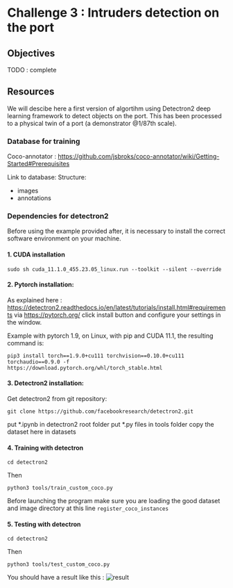 # Challenge 3 : Intruders detection on the port

## Objectives

TODO : complete

## Resources

We will descibe here a first version of algortihm using Detectron2 deep learning framework to detect objects on the port. 
This has been processed to a physical twin of a port (a demonstrator @1/87th scale).  

### Database for training

Coco-annotator : 
https://github.com/jsbroks/coco-annotator/wiki/Getting-Started#Prerequisites

Link to database: 
Structure: 
  - images
  - annotations

### Dependencies for detectron2

Before using the example provided after, it is necessary to install the correct software environment on your machine. 

#### 1. CUDA installation 

```
sudo sh cuda_11.1.0_455.23.05_linux.run --toolkit --silent --override
```

#### 2. Pytorch installation:

As explained here : https://detectron2.readthedocs.io/en/latest/tutorials/install.html#requirements
via https://pytorch.org/ click install button and configure your settings in the window.  

Example with pytorch 1.9, on Linux, with pip and CUDA 11.1, the resulting command is:
```
pip3 install torch==1.9.0+cu111 torchvision==0.10.0+cu111 torchaudio==0.9.0 -f https://download.pytorch.org/whl/torch_stable.html
```

#### 3. Detectron2 installation:

Get detectron2 from git repository: 
```
git clone https://github.com/facebookresearch/detectron2.git
```
put *.ipynb in detectron2 root folder
put *.py files in tools folder
copy the dataset here in datasets

#### 4. Training with detectron

``` cd detectron2 ``` 

Then

``` python3 tools/train_custom_coco.py ```

Before launching the program make sure you are loading the good dataset and image directory at this line ``` register_coco_instances ```

#### 5. Testing with detectron

``` cd detectron2 ```

Then

``` python3 tools/test_custom_coco.py ```

You should have a result like this : ![result](https://i.imgur.com/wHownzJ.jpg)
